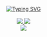 <p align="center">

<a href="https://github.com/Drarlian">
<img src="https://readme-typing-svg.demolab.com?font=Fira+Code&duration=4000&pause=200&multiline=true&width=630&height=80&lines=Witor+Oliveira;Desenvolvedor+%7C+Estudante+%7C+Engenheiro da Computação;Python+%7C+Automação+%7C+Análise de Dados" alt="Typing SVG" />
</a>
  
<br/>
<br/>

<a href="https://www.linkedin.com/in/witoroliveira/">
<img src="https://img.shields.io/badge/-Linkedin-blue?style=flat-square&logo=linkedin"> 
</a>
<a href="mailto:witoredson@gmail.com">
<img src="https://img.shields.io/badge/-Email-red?style=flat-square&logo=gmail&logoColor=white">
</a>

<br/>

<a href="https://github.com/Drarlian">
  <img src="https://github-stats-alpha.vercel.app/api?username=Drarlian&cc=22272e&tc=37BCF6&ic=fff&bc=0000">
</a>
<p>


<!-- 
### Hi there 👋
<img src="https://img.shields.io/badge/-Linkedin-blue?style=flat-square&logo=linkedin"> 
-->

<!--
**Drarlian/Drarlian** is a ✨ _special_ ✨ repository because its `README.md` (this file) appears on your GitHub profile.

Here are some ideas to get you started:

- 🔭 I’m currently working on ...
- 🌱 I’m currently learning ...
- 👯 I’m looking to collaborate on ...
- 🤔 I’m looking for help with ...
- 💬 Ask me about ...
- 📫 How to reach me: ...
- 😄 Pronouns: ...
- ⚡ Fun fact: ...
-->
